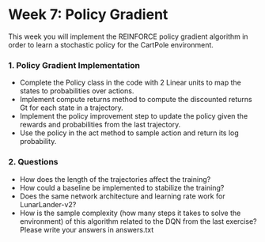 # Week 7: Policy Gradient

This week you will implement the REINFORCE policy gradient algorithm in order to learn a stochastic policy for the CartPole environment.

### 1. Policy Gradient Implementation
- Complete the Policy class in the code with 2 Linear units to map the states to probabilities over actions.
- Implement compute returns method to compute the discounted returns Gt for each state in a trajectory.
- Implement the policy improvement step to update the policy given the rewards and probabilities from the last trajectory.
- Use the policy in the act method to sample action and return its log probability.
### 2. Questions
- How does the length of the trajectories affect the training?
- How could a baseline be implemented to stabilize the training?
- Does the same network architecture and learning rate work for LunarLander-v2?
- How is the sample complexity (how many steps it takes to solve the environment) of this algorithm related to the DQN from the last exercise?
Please write your answers in answers.txt
